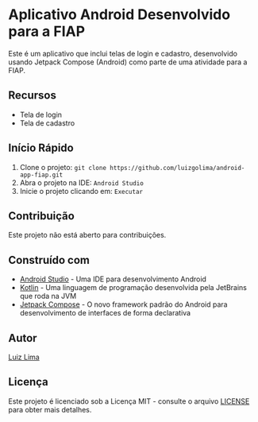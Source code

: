 # Aplicativo Android Desenvolvido para a FIAP
Este é um aplicativo que inclui telas de login e cadastro, desenvolvido usando Jetpack Compose (Android) como parte de uma atividade para a FIAP.

## Recursos
- Tela de login
- Tela de cadastro

## Início Rápido
1. Clone o projeto: `git clone https://github.com/luizgolima/android-app-fiap.git`
2. Abra o projeto na IDE: `Android Studio`
3. Inicie o projeto clicando em: `Executar`

## Contribuição
Este projeto não está aberto para contribuições.

## Construído com
- [Android Studio](https://developer.android.com/studio) - Uma IDE para desenvolvimento Android
- [Kotlin](https://kotlinlang.org/) - Uma linguagem de programação desenvolvida pela JetBrains que roda na JVM
- [Jetpack Compose](https://developer.android.com/jetpack/compose) - O novo framework padrão do Android para desenvolvimento de interfaces de forma declarativa

## Autor
[Luiz Lima](https://github.com/luizgolima)

## Licença
Este projeto é licenciado sob a Licença MIT - consulte o arquivo [LICENSE](LICENSE) para obter mais detalhes.
